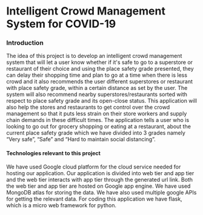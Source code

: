 # Intelligent Crowd Management System for COVID-19 

### Introduction

The idea of this project is to develop an intelligent crowd management system that will let a user know whether if it's safe to go to a superstore or restaurant of their choice and using the place safety grade presented, they can delay their shopping time and plan to go at a time when there is less crowd and it also recommends the user different superstores or restaurant with place safety grade, within a certain distance as set by the user. The system will also recommend nearby superstores/restaurants sorted with respect to place safety grade and its open-close status. This application will also help the stores and restaurants  to get control over the crowd management so that it puts less strain on their store workers and supply chain demands in these difficult times. The application tells a user who is looking to go out for grocery shopping or eating at a restaurant, about the current place safety grade which we have divided into 3 grades namely “Very safe”, “Safe” and “Hard to maintain social distancing”.

#### Technologies relevant to this project

We have used Google cloud platform for the cloud service needed for hosting our application. Our application is divided into web tier and app tier and the web tier interacts with app tier through the generated url link. Both the web tier and app tier are hosted on Google app engine. We have used MongoDB atlas for storing the data. We have also used multiple google APIs for getting the relevant data. For coding this application we have flask, which is a micro web framework for python.



